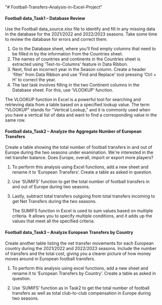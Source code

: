 "# Football-Transfers-Analysis-in-Excel-Project"

#### Football data_Task1 – Database Review
Use the Football data_source.xlsx file to identify and fill in any missing data in the database for the 2021/2022 and 2022/2023 seasons. Take some time to review the database for errors and correct them.
1.	Go to the Database sheet, where you’ll find empty columns that need to be filled in by the information from the Countries sheet.
2.	The names of countries and continents in the Countries sheet is extracted using 'Text-to-Columns' feature in Data Ribbon.
3.	Next, find an incorrect year in the Season column. Create a header 'filter' from Data Ribbon and use 'Find and Replace' tool pressing 'Ctrl + H' to correct the year.
4.	The last task involves filling in the two Continent columns in the Database sheet. For this, use ‘VLOOKUP’ function.

The VLOOKUP function in Excel is a powerful tool for searching and retrieving data from a table based on a specified lookup value. The term "VLOOKUP" stands for "Vertical Lookup," and it is commonly used when you have a vertical list of data and want to find a corresponding value in the same row.

#### Football data_Task2 – Analyze the Aggregate Number of European Transfers
Create a table showing the total number of football transfers in and out of Europe during the two seasons under examination. We're interested in the net transfer balance. Does Europe, overall, import or export more players?
1.	To perform this analysis using Excel functions, add a new sheet and rename it to ‘European Transfers’. Create a table as asked in question.
2.	Use ‘SUMIFS’ function to get the total number of football transfers in and out of Europe during two seasons.
3.	Lastly, subtract total transfers outgoing from total transfers incoming to get Net Transfers during the two seasons.

    The SUMIFS function in Excel is used to sum values based on multiple criteria. It allows you to specify multiple conditions, and it adds up the values that meet all the specified         criteria.

#### Football data_Task3 – Analyze European Transfers by Country
Create another table listing the net transfer movements for each European country during the 2021/2022 and 2022/2023 seasons. Include the number of transfers and the total cost, giving you a clearer picture of how money moves around in European football transfers.
1.	To perform this analysis using excel functions, add a new sheet and rename it to ‘European Transfers by Country’. Create a table as asked in question.
 
2.	Use ‘SUMIFS’ function as in Task2 to get the total number of football transfers as well as total club-to-club compensation in Europe during two seasons.

